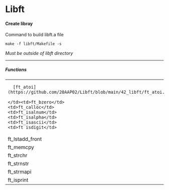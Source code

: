 # Libft

<h4>Create libray</h4>

<p>Command to build libft.a file</p>

```
make -f libft/Makefile -s
```

<i>Must be outside of libft directory</i>

----

<h5>Functions</h5>

<table>
  <tr><td>

      [ft_atoi](https://github.com/20AAP02/Libft/blob/main/42_libft/ft_atoi.c)

    </td><td>ft_bzero</td>
    <td>ft_calloc</td>
    <td>ft_isalnum</td>
    <td>ft_isalpha</td>
    <td>ft_isascii</td>
    <td>ft_isdigit</td>
  </tr>
  <tr>
    <td>ft_lstadd_front</td>
    <td>ft_lstclear</td>
    <td>ft_lstdelone</td>
    <td>ft_lstiter</td>
    <td>ft_lstlast</td>
    <td>ft_lstmap</td>
    <td>ft_lstnew</td>
  </tr>
  <tr>
    <td>ft_memcpy</td>
    <td>ft_memmove</td>
    <td>ft_memset</td>
    <td>ft_nbr_base</td>
    <td>ft_putchar_fd</td>
    <td>ft_putendl_fd</td>
    <td>ft_putnbr_fd</td>
  </tr>
  <tr>
    <td>ft_strchr</td>
    <td>ft_strdup</td>
    <td>ft_striteri</td>
    <td>ft_strjoin</td>
    <td>ft_strlcat</td>
    <td>ft_strlcpy</td>
    <td>ft_strlen</td>
  </tr>
  <tr>
    <td>ft_strnstr</td>
    <td>ft_strrchr</td>
    <td>ft_strtrim</td>
    <td>ft_substr</td>
    <td>ft_tolower</td>
    <td>ft_toupper</td>
    <td>get_next_line</td>
  </tr>
  <tr>
    <td>ft_strmapi</td>
    <td>ft_strncmp</td>
    <td>ft_putstr_fd</td>
    <td>ft_recursive_power</td>
    <td>ft_split</td>
    <td>ft_lstsize</td>
    <td>ft_memchr</td>
  </tr>
  <tr>
    <td>ft_isprint</td>
    <td>ft_itoa</td>
    <td>ft_lstadd_back</td>
    <td>ft_memcmp</td>
    <td>ft_printf</td>
  </tr>
</table>
